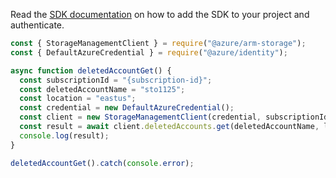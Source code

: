 Read the [SDK documentation](https://github.com/Azure/azure-sdk-for-js/blob/%40azure%2Farm-storage_17.2.0/sdk/storage/arm-storage/README.md) on how to add the SDK to your project and authenticate.

```javascript
const { StorageManagementClient } = require("@azure/arm-storage");
const { DefaultAzureCredential } = require("@azure/identity");

async function deletedAccountGet() {
  const subscriptionId = "{subscription-id}";
  const deletedAccountName = "sto1125";
  const location = "eastus";
  const credential = new DefaultAzureCredential();
  const client = new StorageManagementClient(credential, subscriptionId);
  const result = await client.deletedAccounts.get(deletedAccountName, location);
  console.log(result);
}

deletedAccountGet().catch(console.error);
```
